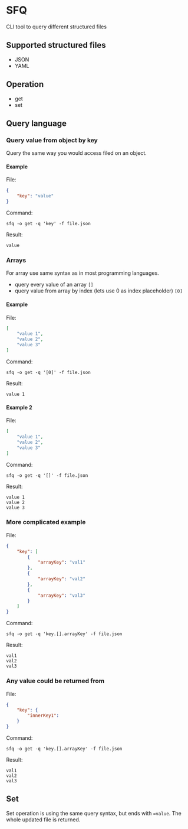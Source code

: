 # SFQ

CLI tool to query different structured files

## Supported structured files

- JSON
- YAML

## Operation

- get
- set

## Query language

### Query value from object by key

Query the same way you would access filed on an object.

#### Example

File:

```JSON
{
    "key": "value"
}
```

Command:

`sfq -o get -q 'key' -f file.json`

Result:

`value`

### Arrays

For array use same syntax as in most programming languages.

- query every value of an array `[]`
- query value from array by index (lets use 0 as index placeholder) `[0]`

#### Example

File:

```JSON
[
    "value 1",
    "value 2",
    "value 3"
]
```

Command:

`sfq -o get -q '[0]' -f file.json`

Result:

`value 1`

#### Example 2

File:

```JSON
[
    "value 1",
    "value 2",
    "value 3"
]
```

Command:

`sfq -o get -q '[]' -f file.json`

Result:

```
value 1
value 2
value 3
```

### More complicated example

File:

```JSON
{
    "key": [
        {
            "arrayKey": "val1"
        },
        {
            "arrayKey": "val2"
        },
        {
            "arrayKey": "val3"
        }
    ]
}
```

Command:

`sfq -o get -q 'key.[].arrayKey' -f file.json`

Result:

```
val1
val2
val3
```

### Any value could be returned from

File:

```JSON
{
    "key": {
        "innerKey1":
    }
}
```

Command:

`sfq -o get -q 'key.[].arrayKey' -f file.json`

Result:

```
val1
val2
val3
```

## Set

Set operation is using the same query syntax, but ends with `=value`.
The whole updated file is returned.

